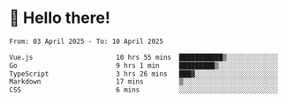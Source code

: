 # 👋 Hello there!

<!--START_SECTION:waka-->

```txt
From: 03 April 2025 - To: 10 April 2025

Vue.js                     10 hrs 55 mins  ███████████▒░░░░░░░░░░░░░   45.17 %
Go                         9 hrs 1 min     █████████▒░░░░░░░░░░░░░░░   37.28 %
TypeScript                 3 hrs 26 mins   ███▓░░░░░░░░░░░░░░░░░░░░░   14.20 %
Markdown                   17 mins         ▒░░░░░░░░░░░░░░░░░░░░░░░░   01.22 %
CSS                        6 mins          ░░░░░░░░░░░░░░░░░░░░░░░░░   00.46 %
```

<!--END_SECTION:waka-->
